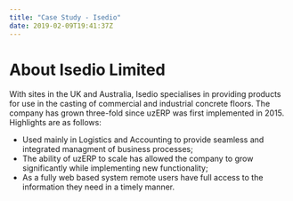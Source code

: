 ```yaml
---
title: "Case Study - Isedio"
date: 2019-02-09T19:41:37Z
---
```

# About Isedio Limited

With sites in the UK and Australia, Isedio specialises in providing products for use in the casting of commercial and industrial concrete floors. The company has grown three-fold since uzERP was first implemented in 2015. Highlights are as follows:

* Used mainly in Logistics and Accounting to provide seamless and integrated managment of business processes;
* The ability of uzERP to scale has allowed the company to grow significantly while implementing new functionality;
* As a fully web based system remote users have full access to the information they need in a timely manner.